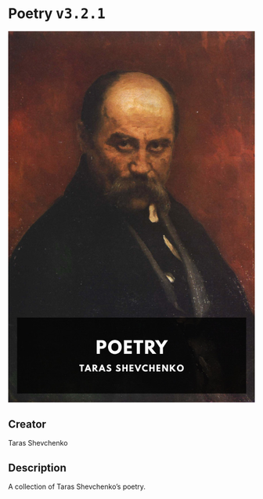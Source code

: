 
# Poetry <kbd>v3.2.1</kbd>

<center>
  <img src="./cover-1024.jpg"/>
</center>

## Creator
Taras Shevchenko

## Description
A collection of Taras Shevchenko’s poetry.
